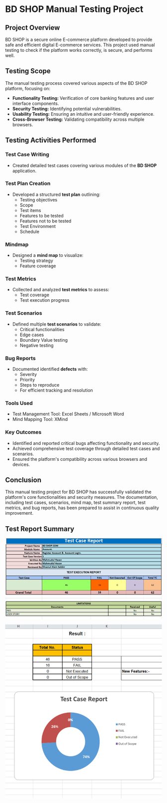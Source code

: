 # BD SHOP Manual Testing Project

## Project Overview
BD SHOP is a secure online E-commerce platform developed to provide safe and efficient digital E-commerce services. This project used manual testing to check if the platform works correctly, is secure, and performs well.



## Testing Scope
The manual testing process covered various aspects of the BD SHOP platform, focusing on:
- **Functionality Testing:** Verification of core banking features and user interface components.
- **Security Testing:** Identifying potential vulnerabilities.
- **Usability Testing:** Ensuring an intuitive and user-friendly experience.
- **Cross-Browser Testing:** Validating compatibility across multiple browsers.

## Testing Activities Performed


### Test Case Writing
- Created detailed test cases covering various modules of the **BD SHOP** application.

### Test Plan Creation
- Developed a structured **test plan** outlining:
  - Testing objectives
  - Scope
  - Test items
  - Features to be tested
  - Features not to be tested
  - Test Environment
  - Schedule

### Mindmap
- Designed a **mind map** to visualize:
  - Testing strategy
  - Feature coverage

### Test Metrics
- Collected and analyzed **test metrics** to assess:
  - Test coverage
  - Test execution progress

### Test Scenarios
- Defined multiple **test scenarios** to validate:
  - Critical functionalities
  - Edge cases
  - Boundary Value testing
  - Negative testing

### Bug Reports
- Documented identified **defects** with:
  - Severity
  - Priority
  - Steps to reproduce
  - For efficient tracking and resolution


### Tools Used
- Test Management Tool: Excel Sheets / MIcrosoft Word
- Mind Mapping Tool: XMind 


### Key Outcomes
- Identified and reported critical bugs affecting functionality and security.
- Achieved comprehensive test coverage through detailed test cases and scenarios.
- Ensured the platform's compatibility across various browsers and devices.


## Conclusion
This manual testing project for BD SHOP has successfully validated the platform's core functionalities and security measures. The documentation, including test cases, scenarios, mind map, test summary report, test metrics, and bug reports, has been prepared to assist in continuous quality improvement.

## Test Report Summary

![BD SHOP Test Image](https://github.com/mahmudul-1920/bdshop.com-Manual-Testing-Project-/blob/0634b610d09cdf11220e46669fe1539574808aff/Test%20Case%20Report%201.png)

![BD SHOP Test Image](https://github.com/mahmudul-1920/bdshop.com-Manual-Testing-Project-/blob/6ad740c918a4164b97b7a6a9c3cc8ae17bc43783/Test%20Case%20Report%203.png)


